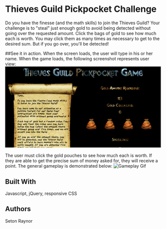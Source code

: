 # Thieves Guild Pickpocket Challenge
Do you have the finesse (and the math skills) to join the Thieves Guild? Your challenge is to "steal" just enough gold to avoid being detected without going over the requested amount. Click the bags of gold to see how much each is worth. You may click them as many times as necessary to get to the desired sum. But if you go over, you'll be detected!

##See it in action.
When the screen loads, the user will type in his or her name. When the game loads, the following screenshot represents user view:
![Home Page](assets/images/home.png)

The user must click the gold pouches to see how much each is worth. If they are able to get the precise sum of money asked for, they will receive a point. The general gameplay is demonstrated below:
![Gameplay Gif](assets/images/gif.gif)

## Built With
Javascript, jQuery, responsive CSS

## Authors
Seton Raynor